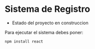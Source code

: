 <h1> Sistema de Registro</h1>

 - Estado del proyecto en construccion

Para ejecutar el sistema debes poner:

```npm install react```
